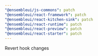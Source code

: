 ```yaml
---
"@ensembleui/js-commons": patch
"@ensembleui/react-framework": patch
"@ensembleui/react-kitchen-sink": patch
"@ensembleui/react-runtime": patch
"@ensembleui/react-preview": patch
"@ensembleui/react-starter": patch
---
```


Revert hook changes
